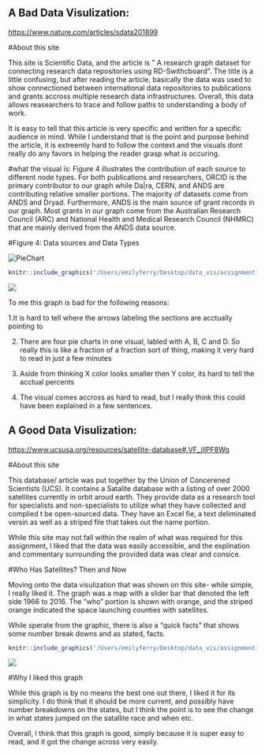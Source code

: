 ## A Bad Data Visulization:

<https://www.nature.com/articles/sdata201899>

\#About this site

This site is Scientific Data, and the article is " A research graph
dataset for connecting research data repositories using RD-Swithcboard".
The title is a little confusing, but after reading the article,
basically the data was used to show connectioned between international
data repositories to publications and grants accross multiple research
data infrastructures. Overall, this data allows reasearchers to trace
and follow paths to understanding a body of work.

It is easy to tell that this article is very specific and written for a
specific audience in mind. While I understand that is the point and
purpose behind the article, it is extreemly hard to follow the context
and the visuals dont really do any favors in helping the reader grasp
what is occuring.

\#what the visual is: Figure 4 illustrates the contribution of each
source to different node types. For both publications and researchers,
ORCID is the primary contributor to our graph while Da|ra, CERN, and
ANDS are contributing relative smaller portions. The majority of
datasets come from ANDS and Dryad. Furthermore, ANDS is the main source
of grant records in our graph. Most grants in our graph come from the
Australian Research Council (ARC) and National Health and Medical
Research Council (NHMRC) that are mainly derived from the ANDS data
source.

\#Figure 4: Data sources and Data
Types

![PieChart](/Users/emilyferry/Desktop/data_vis/assignment1/assignement1/bad.jpg⁩)

``` r
knitr::include_graphics('/Users/emilyferry/Desktop/data_vis/assignment1/assignement1/bad.jpg')
```

![](/Users/emilyferry/Desktop/data_vis/assignment1/assignement1/bad.jpg)<!-- -->

To me this graph is bad for the following reasons:

1.It is hard to tell where the arrows labeling the sections are
acctually pointing to

2.  There are four pie charts in one visual, labled with A, B, C and D.
    So really this is like a fraction of a fraction sort of thing,
    making it very hard to read in just a few minutes

3.  Aside from thinking X color looks smaller then Y color, its hard to
    tell the acctual percents

4.  The visual comes accross as hard to read, but I really think this
    could have been explained in a few sentences.

## A Good Data Visulization:

<https://www.ucsusa.org/resources/satellite-database#.VF_jIlPF8Wg>

\#About this site

This database/ article was put together by the Union of Concerened
Scientists (UCS). It contains a Satalite database with a listing of over
2000 satellites currently in orbit aroud earth. They provide data as a
research tool for specialists and non-specialists to utilize what they
have collected and complied t be open-sourced data. They have an Excel
fie, a text deliminated versin as well as a striped file that takes out
the name portion.

While this site may not fall within the realm of what was required for
this assignment, I liked that the data was easily accessible, and the
explination and commentary surrounding the provided data was clear and
consice.

\#Who Has Satellites? Then and Now

Moving onto the data visulization that was shown on this site- while
simple, I really liked it. The graph was a map with a slider bar that
denoted the left side 1966 to 2016. The “who” portion is shown with
orange, and the striped orange indicated the space launching counties
with satellites.

While sperate from the graphic, there is also a “quick facts” that shows
some number break downs and as stated,
facts.

``` r
knitr::include_graphics('/Users/emilyferry/Desktop/data_vis/assignment1/assignement1/good.png')
```

![](/Users/emilyferry/Desktop/data_vis/assignment1/assignement1/good.png)<!-- -->

\#Why I liked this graph

While this graph is by no means the best one out there, I liked it for
its simplicity. I do think that it should be more current, and possibly
have number breakdowns on the states, but I think the point is to see
the change in what states jumped on the satallite race and when etc.

Overall, I think that this graph is good, simply because it is super
easy to read, and it got the change across very easily.
